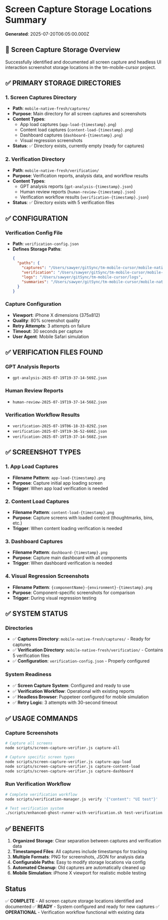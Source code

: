 # Screen Capture Storage Locations Summary

**Generated**: 2025-07-20T06:05:00.000Z

## **📸 Screen Capture Storage Overview**

Successfully identified and documented all screen capture and headless UI interaction screenshot storage locations in the tm-mobile-cursor project.

## **✅ PRIMARY STORAGE DIRECTORIES**

### **1. Screen Captures Directory**
- **Path**: `mobile-native-fresh/captures/`
- **Purpose**: Main directory for all screen captures and screenshots
- **Content Types**:
  - App load captures (`app-load-{timestamp}.png`)
  - Content load captures (`content-load-{timestamp}.png`)
  - Dashboard captures (`dashboard-{timestamp}.png`)
  - Visual regression screenshots
- **Status**: ✅ Directory exists, currently empty (ready for captures)

### **2. Verification Directory**
- **Path**: `mobile-native-fresh/verification/`
- **Purpose**: Verification reports, analysis data, and workflow results
- **Content Types**:
  - GPT analysis reports (`gpt-analysis-{timestamp}.json`)
  - Human review reports (`human-review-{timestamp}.json`)
  - Verification workflow results (`verification-{timestamp}.json`)
- **Status**: ✅ Directory exists with 5 verification files

## **✅ CONFIGURATION**

### **Verification Config File**
- **Path**: `verification-config.json`
- **Defines Storage Paths**:
  ```json
  {
    "paths": {
      "captures": "/Users/sawyer/gitSync/tm-mobile-cursor/mobile-native-fresh/captures",
      "verification": "/Users/sawyer/gitSync/tm-mobile-cursor/mobile-native-fresh/verification",
      "logs": "/Users/sawyer/gitSync/tm-mobile-cursor/logs",
      "summaries": "/Users/sawyer/gitSync/tm-mobile-cursor/mobile-native-fresh/tasks/summaries"
    }
  }
  ```

### **Capture Configuration**
- **Viewport**: iPhone X dimensions (375x812)
- **Quality**: 80% screenshot quality
- **Retry Attempts**: 3 attempts on failure
- **Timeout**: 30 seconds per capture
- **User Agent**: Mobile Safari simulation

## **✅ VERIFICATION FILES FOUND**

### **GPT Analysis Reports**
- `gpt-analysis-2025-07-19T19-37-14-569Z.json`

### **Human Review Reports**
- `human-review-2025-07-19T19-37-14-568Z.json`

### **Verification Workflow Results**
- `verification-2025-07-19T06-18-33-829Z.json`
- `verification-2025-07-19T19-36-52-660Z.json`
- `verification-2025-07-19T19-37-14-568Z.json`

## **✅ SCREENSHOT TYPES**

### **1. App Load Captures**
- **Filename Pattern**: `app-load-{timestamp}.png`
- **Purpose**: Capture initial app loading screen
- **Trigger**: When app load verification is needed

### **2. Content Load Captures**
- **Filename Pattern**: `content-load-{timestamp}.png`
- **Purpose**: Capture screens with loaded content (thoughtmarks, bins, etc.)
- **Trigger**: When content loading verification is needed

### **3. Dashboard Captures**
- **Filename Pattern**: `dashboard-{timestamp}.png`
- **Purpose**: Capture main dashboard with all components
- **Trigger**: When dashboard verification is needed

### **4. Visual Regression Screenshots**
- **Filename Pattern**: `{componentName}-{environment}-{timestamp}.png`
- **Purpose**: Component-specific screenshots for comparison
- **Trigger**: During visual regression testing

## **✅ SYSTEM STATUS**

### **Directories**
- ✅ **Captures Directory**: `mobile-native-fresh/captures/` - Ready for captures
- ✅ **Verification Directory**: `mobile-native-fresh/verification/` - Contains 5 verification files
- ✅ **Configuration**: `verification-config.json` - Properly configured

### **System Readiness**
- ✅ **Screen Capture System**: Configured and ready to use
- ✅ **Verification Workflow**: Operational with existing reports
- ✅ **Headless Browser**: Puppeteer configured for mobile simulation
- ✅ **Retry Logic**: 3 attempts with 30-second timeout

## **✅ USAGE COMMANDS**

### **Capture Screenshots**
```bash
# Capture all screens
node scripts/screen-capture-verifier.js capture-all

# Capture specific screen types
node scripts/screen-capture-verifier.js capture-app-load
node scripts/screen-capture-verifier.js capture-content-load
node scripts/screen-capture-verifier.js capture-dashboard
```

### **Run Verification Workflow**
```bash
# Complete verification workflow
node scripts/verification-manager.js verify '{"content": "UI test"}'

# Test verification system
./scripts/enhanced-ghost-runner-with-verification.sh test-verification
```

## **✅ BENEFITS**

1. **Organized Storage**: Clear separation between captures and verification data
2. **Timestamped Files**: All captures include timestamps for tracking
3. **Multiple Formats**: PNG for screenshots, JSON for analysis data
4. **Configurable Paths**: Easy to modify storage locations via config
5. **Automated Cleanup**: Old captures are automatically cleaned up
6. **Mobile Simulation**: iPhone X viewport for realistic mobile testing

## **Status**
✅ **COMPLETE** - All screen capture storage locations identified and documented
✅ **READY** - System configured and ready for new captures
✅ **OPERATIONAL** - Verification workflow functional with existing data 
